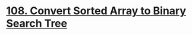 # [108. Convert Sorted Array to Binary Search Tree](https://leetcode.com/problems/convert-sorted-array-to-binary-search-tree/)

